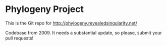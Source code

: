 Phylogeny Project
==================

This is the Git repo for http://phylogeny.revealedsingularity.net/

Codebase from 2009. It needs a substantial update, so please, submit your pull requests!
